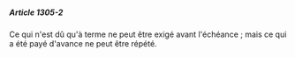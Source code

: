 ##### Article 1305-2

Ce qui n'est dû qu'à terme ne peut être exigé avant l'échéance ; mais ce qui a été payé d'avance ne peut être répété.

